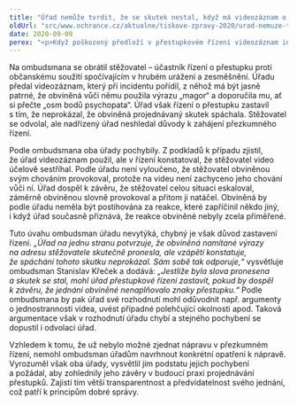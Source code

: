 ```yaml
---
title: "Úřad nemůže tvrdit, že se skutek nestal, když má videozáznam o jeho spáchání"
oldUrl: "src/www.ochrance.cz/aktualne/tiskove-zpravy-2020/urad-nemuze-tvrdit-ze-se-skutek-nestal-kdyz-ma-videozaznam-o-jeho-spachani"
date: 2020-09-09
perex: "<p>Když poškozený předloží v přestupkovém řízení videozáznam incidentu, na němž jsou zachyceny urážlivé výroky, nemůže úřad řízení zastavit s konstatováním, že spáchání daného skutku neprokázal. Musí odůvodnit, proč podle něj zaznamenané skutečnosti nenaplňují znaky přestupku, zda zohlednil nějaké polehčující okolnosti apod. Tyto argumenty pak mohou vést k zastavení řízení.</p>"
---
```


<!-- imported from the old website -->

<p>Na ombudsmana se obrátil stěžovatel – účastník řízení o přestupku proti občanskému soužití spočívajícím v hrubém urážení a zesměšnění. Úřadu předal videozáznam, který při incidentu pořídil, z něhož má být jasně patrné, že obviněná vůči němu použila výrazu „magor“ a doporučila mu, ať si přečte „osm bodů psychopata“. Úřad však řízení o přestupku zastavil s tím, že neprokázal, že obviněná projednávaný skutek spáchala. Stěžovatel se odvolal, ale nadřízený úřad neshledal důvody k zahájení přezkumného řízení.</p> <p>Podle ombudsmana oba úřady pochybily. Z podkladů k případu zjistil, že úřad videozáznam použil, ale v řízení konstatoval, že stěžovatel video účelově sestříhal. Podle úřadu není vyloučeno, že stěžovatel obviněnou svým chováním provokoval, protože na videu není zachyceno jeho chování vůči ní. Úřad dospěl k závěru, že stěžovatel celou situaci eskaloval, záměrně obviněnou slovně provokoval a přitom ji natáčel. Obviněná by podle úřadu neměla být postihována za reakce, které zapříčinil někdo jiný, i když úřad současně přiznává, že reakce obviněné nebyly zcela přiměřené.</p> <p>Tuto úvahu ombudsman úřadu nevytýká, chybný je však důvod zastavení řízení.<i> „Úřad na jednu stranu potvrzuje, že obviněná namítané výrazy na adresu stěžovatele skutečně pronesla, ale vzápětí konstatuje, že spáchání tohoto skutku neprokázal. Sám sobě tak odporuje,“</i> vysvětluje ombudsman Stanislav Křeček a dodává: <i>„Jestliže byla slova pronesena a skutek se stal, mohl úřad přestupkové řízení zastavit, pokud by dospěl k závěru, že jednání obviněné nenaplňovalo znaky přestupku.“</i> Podle ombudsmana by pak úřad své rozhodnutí mohl odůvodnit např. argumenty o jednostrannosti videa, uvést případné polehčující okolnosti apod. Taková argumentace však v rozhodnutí úřadu chybí a stejného pochybení se dopustil i odvolací úřad.</p> Vzhledem k tomu, že už nebylo možné zjednat nápravu v přezkumném řízení, nemohl ombudsman úřadům navrhnout konkrétní opatření k nápravě. Vyrozuměl však oba úřady, vysvětlil jim podstatu jejich pochybení a požádal, aby zohlednily jeho závěry v budoucí praxi projednávání přestupků. Zajistí tím větší transparentnost a předvídatelnost svého jednání, což patří k principům dobré správy.
